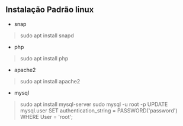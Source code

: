 ## Instalação Padrão linux

* snap
> sudo apt install snapd
* php
> sudo apt install php
* apache2
> sudo apt install apache2
* mysql
> sudo apt install mysql-server
> sudo mysql -u root -p
> UPDATE mysql.user SET authentication_string = PASSWORD('password') WHERE User = 'root';
